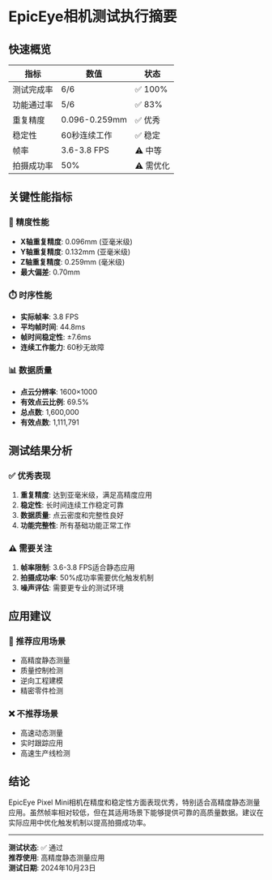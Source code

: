 # EpicEye相机测试执行摘要

## 快速概览

| 指标 | 数值 | 状态 |
|------|------|------|
| 测试完成率 | 6/6 | ✅ 100% |
| 功能通过率 | 5/6 | ✅ 83% |
| 重复精度 | 0.096-0.259mm | ✅ 优秀 |
| 稳定性 | 60秒连续工作 | ✅ 稳定 |
| 帧率 | 3.6-3.8 FPS | ⚠️ 中等 |
| 拍摄成功率 | 50% | ⚠️ 需优化 |

## 关键性能指标

### 🎯 精度性能
- **X轴重复精度**: 0.096mm (亚毫米级)
- **Y轴重复精度**: 0.132mm (亚毫米级)  
- **Z轴重复精度**: 0.259mm (毫米级)
- **最大偏差**: 0.70mm

### ⏱️ 时序性能
- **实际帧率**: 3.8 FPS
- **平均帧时间**: 44.8ms
- **帧时间稳定性**: ±7.6ms
- **连续工作能力**: 60秒无故障

### 📊 数据质量
- **点云分辨率**: 1600×1000
- **有效点云比例**: 69.5%
- **总点数**: 1,600,000
- **有效点数**: 1,111,791

## 测试结果分析

### ✅ 优秀表现
1. **重复精度**: 达到亚毫米级，满足高精度应用
2. **稳定性**: 长时间连续工作稳定可靠
3. **数据质量**: 点云密度和完整性良好
4. **功能完整性**: 所有基础功能正常工作

### ⚠️ 需要关注
1. **帧率限制**: 3.6-3.8 FPS适合静态应用
2. **拍摄成功率**: 50%成功率需要优化触发机制
3. **噪声评估**: 需要更专业的测试环境

## 应用建议

### 🎯 推荐应用场景
- 高精度静态测量
- 质量控制检测
- 逆向工程建模
- 精密零件检测

### ❌ 不推荐场景
- 高速动态测量
- 实时跟踪应用
- 高速生产线检测

## 结论

EpicEye Pixel Mini相机在精度和稳定性方面表现优秀，特别适合高精度静态测量应用。虽然帧率相对较低，但在其适用场景下能够提供可靠的高质量数据。建议在实际应用中优化触发机制以提高拍摄成功率。

---

**测试状态**: ✅ 通过  
**推荐使用**: 高精度静态测量应用  
**测试日期**: 2024年10月23日 